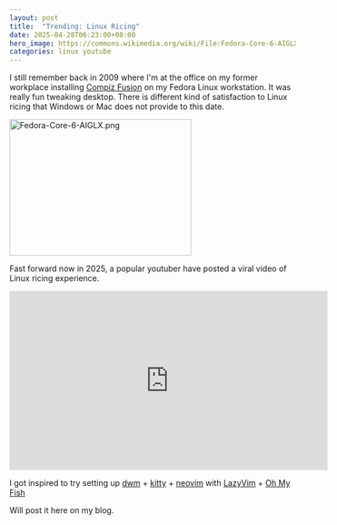 ```yaml
---
layout: post
title:  "Trending: Linux Ricing"
date: 2025-04-28T06:23:00+08:00
hero_image: https://commons.wikimedia.org/wiki/File:Fedora-Core-6-AIGLX.png
categories: linux youtube
---
```

I still remember back in 2009 where I'm at the office on my former workplace installing [Compiz Fusion](https://www.compiz-fusion.org/) on my Fedora Linux workstation. It was really fun tweaking desktop. There is different kind of satisfaction to Linux ricing that Windows or Mac does not provide to this date.

<p><a href="https://commons.wikimedia.org/wiki/File:Fedora-Core-6-AIGLX.png#/media/File:Fedora-Core-6-AIGLX.png"><img src="https://upload.wikimedia.org/wikipedia/commons/c/cb/Fedora-Core-6-AIGLX.png" alt="Fedora-Core-6-AIGLX.png" height="240" width="320"></a></p>

Fast forward now in 2025, a popular youtuber have posted a viral video of Linux ricing experience.
<iframe width="560" height="315" src="https://www.youtube.com/embed/pVI_smLgTY0?si=nevwSneQCOkIWKjS" title="YouTube:
    I installed Linux (so should you) by @PewDiePie" frameborder="0" allow="accelerometer; autoplay; clipboard-write; encrypted-media; gyroscope; picture-in-picture; web-share" referrerpolicy="strict-origin-when-cross-origin" allowfullscreen></iframe>


I got inspired to try setting up [dwm](https://dwm.suckless.org/) + [kitty](https://sw.kovidgoyal.net/kitty/) + [neovim](https://neovim.io/) with [LazyVim](https://www.lazyvim.org/) + [Oh My Fish](https://github.com/oh-my-fish/oh-my-fish)

Will post it here on my blog.